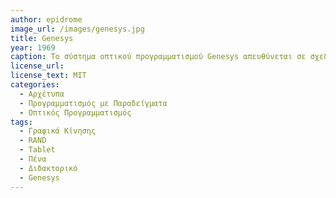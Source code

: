 ```yaml
---
author: epidrome
image_url: /images/genesys.jpg
title: Genesys 
year: 1969 
caption: To σύστημα οπτικού προγραμματισμού Genesys απευθύνεται σε σχεδιαστές γραφικών κίνησης, οπότε βασίζεται στην οικεία για αυτούς πένα και σε λογισμικό σχεδίασης αντικειμένων. Παρουσιάζει καινοτόμες λειτουργίες διάδρασης, όπως είναι η χειρονομία για τη σχεδίαση μιας τροχιάς κίνησης, όπου εκτός από την ίδια την τροχιά καταγράφεται και ο ρυθμός. 
license_url: 
license_text: MIT
categories:
  - Αρχέτυπα 
  - Προγραμματισμός με Παραδείγματα
  - Οπτικός Προγραμματισμός
tags:
  - Γραφικά Κίνησης
  - RAND 
  - Tablet 
  - Πένα
  - Διδακτορικό
  - Genesys
---
```

